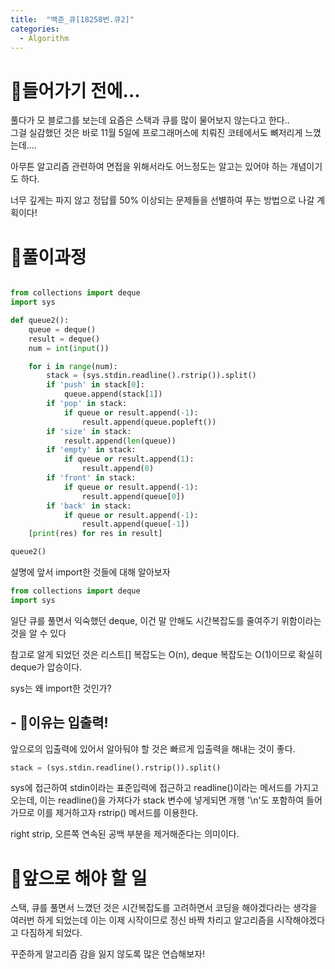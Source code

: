 ```yaml
---
title:  "백준_큐[18258번.큐2]"
categories:
  - Algorithm
---
```


# 👀들어가기 전에...

풀다가 모 블로그를 보는데 요즘은 스택과 큐를 많이 물어보지 않는다고 한다..  
그걸 실감했던 것은 바로 11월 5일에 프로그래머스에 치뤄진 코테에서도 뼈저리게 느꼈는데....

아무튼 알고리즘 관련하여 면접을 위해서라도 어느정도는 알고는 있어야 하는 개념이기도 하다.

너무 깊게는 파지 않고 정답률 50% 이상되는 문제들을 선별하여 푸는 방법으로 나갈 계획이다!

# 💍풀이과정

```python

from collections import deque
import sys

def queue2():
    queue = deque()
    result = deque()
    num = int(input())

    for i in range(num):
        stack = (sys.stdin.readline().rstrip()).split()
        if 'push' in stack[0]:
            queue.append(stack[1])
        if 'pop' in stack:
            if queue or result.append(-1):
                result.append(queue.popleft())
        if 'size' in stack:
            result.append(len(queue))
        if 'empty' in stack:
            if queue or result.append(1):
                result.append(0)
        if 'front' in stack:
            if queue or result.append(-1):
                result.append(queue[0])
        if 'back' in stack:
            if queue or result.append(-1):
                result.append(queue[-1])
    [print(res) for res in result]

queue2()

```

설명에 앞서 import한 것들에 대해 알아보자

```python
from collections import deque
import sys
```
일단 큐를 풀면서 익숙했던 deque, 이건 말 안해도 시간복잡도를 줄여주기 위함이라는 것을 알 수 있다

참고로 알게 되었던 것은 리스트[] 복잡도는 O(n), deque 복잡도는 O(1)이므로 확실히 deque가 압승이다.

sys는 왜 import한 것인가?

## - 🌟이유는 입출력!

앞으로의 입출력에 있어서 알아둬야 할 것은 빠르게 입출력을 해내는 것이 좋다.

```python
stack = (sys.stdin.readline().rstrip()).split()
```
sys에 접근하여 stdin이라는 표준입력에 접근하고 readline()이라는 메서드를   가지고 오는데, 이는 readline()을 가져다가 stack 변수에 넣게되면 개행 '\n'도  포함하여 들어가므로 이를 제거하고자 rstrip() 메서드를 이용한다.

right strip, 오른쪽 연속된 공백 부분을 제거해준다는 의미이다.

# 🚗앞으로 해야 할 일
스택, 큐를 풀면서 느꼈던 것은 시간복잡도를 고려하면서 코딩을 해야겠다라는  생각을 여러번 하게 되었는데 이는 이제 시작이므로 정신 바짝 차리고 알고리즘을  시작해야겠다고 다짐하게 되었다.

꾸준하게 알고리즘 감을 잃지 않도록 많은 연습해보자!
